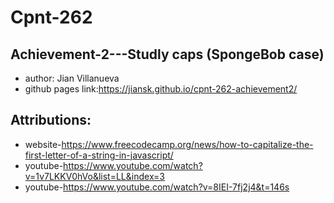 # Cpnt-262
## Achievement-2---Studly caps (SpongeBob case)

- author: Jian Villanueva
- github pages link:https://jiansk.github.io/cpnt-262-achievement2/

## Attributions:
- website-https://www.freecodecamp.org/news/how-to-capitalize-the-first-letter-of-a-string-in-javascript/
- youtube-https://www.youtube.com/watch?v=1v7LKKV0hVo&list=LL&index=3
- youtube-https://www.youtube.com/watch?v=8IEI-7fj2j4&t=146s
